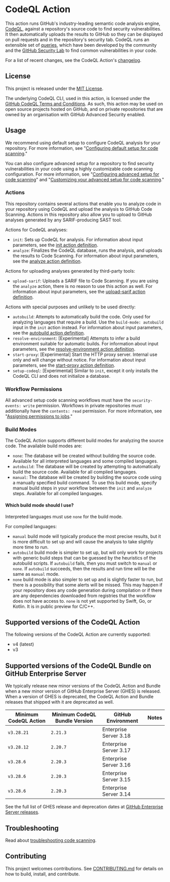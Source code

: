 # CodeQL Action

This action runs GitHub's industry-leading semantic code analysis engine, [CodeQL](https://codeql.github.com/), against a repository's source code to find security vulnerabilities. It then automatically uploads the results to GitHub so they can be displayed on pull requests and in the repository's security tab. CodeQL runs an extensible set of [queries](https://github.com/github/codeql), which have been developed by the community and the [GitHub Security Lab](https://securitylab.github.com/) to find common vulnerabilities in your code.

For a list of recent changes, see the CodeQL Action's [changelog](CHANGELOG.md).

## License

This project is released under the [MIT License](LICENSE).

The underlying CodeQL CLI, used in this action, is licensed under the [GitHub CodeQL Terms and Conditions](https://securitylab.github.com/tools/codeql/license). As such, this action may be used on open source projects hosted on GitHub, and on private repositories that are owned by an organisation with GitHub Advanced Security enabled.

## Usage

We recommend using default setup to configure CodeQL analysis for your repository. For more information, see "[Configuring default setup for code scanning](https://docs.github.com/en/code-security/code-scanning/enabling-code-scanning/configuring-default-setup-for-code-scanning)."

You can also configure advanced setup for a repository to find security vulnerabilities in your code using a highly customizable code scanning configuration. For more information, see "[Configuring advanced setup for code scanning](https://docs.github.com/en/code-security/code-scanning/creating-an-advanced-setup-for-code-scanning/configuring-advanced-setup-for-code-scanning)" and "[Customizing your advanced setup for code scanning](https://docs.github.com/en/code-security/code-scanning/creating-an-advanced-setup-for-code-scanning/customizing-your-advanced-setup-for-code-scanning)."

### Actions

This repository contains several actions that enable you to analyze code in your repository using CodeQL and upload the analysis to GitHub Code Scanning. Actions in this repository also allow you to upload to GitHub analyses generated by any SARIF-producing SAST tool.

Actions for CodeQL analyses:

- `init`: Sets up CodeQL for analysis. For information about input parameters, see the [init action definition](https://github.com/github/codeql-action/blob/main/init/action.yml).
- `analyze`: Finalizes the CodeQL database, runs the analysis, and uploads the results to Code Scanning. For information about input parameters, see the [analyze action definition](https://github.com/github/codeql-action/blob/main/analyze/action.yml).

Actions for uploading analyses generated by third-party tools:

- `upload-sarif`: Uploads a SARIF file to Code Scanning. If you are using the `analyze` action, there is no reason to use this action as well. For information about input parameters, see the [upload-sarif action definition](https://github.com/github/codeql-action/blob/main/upload-sarif/action.yml).

Actions with special purposes and unlikely to be used directly:

- `autobuild`: Attempts to automatically build the code. Only used for analyzing languages that require a build. Use the `build-mode: autobuild` input in the `init` action instead. For information about input parameters, see the [autobuild action definition](https://github.com/github/codeql-action/blob/main/autobuild/action.yml).
- `resolve-environment`: [Experimental] Attempts to infer a build environment suitable for automatic builds. For information about input parameters, see the [resolve-environment action definition](https://github.com/github/codeql-action/blob/main/resolve-environment/action.yml).
- `start-proxy`: [Experimental] Start the HTTP proxy server. Internal use only and will change without notice. For information about input parameters, see the [start-proxy action definition](https://github.com/github/codeql-action/blob/main/start-proxy/action.yml).
- `setup-codeql`: [Experimental] Similar to `init`, except it only installs the CodeQL CLI and does not initialize a database.

### Workflow Permissions

All advanced setup code scanning workflows must have the `security-events: write` permission. Workflows in private repositories must additionally have the `contents: read` permission. For more information, see "[Assigning permissions to jobs](https://docs.github.com/en/actions/using-jobs/assigning-permissions-to-jobs)."

### Build Modes

The CodeQL Action supports different build modes for analyzing the source code. The available build modes are:

- `none`: The database will be created without building the source code. Available for all interpreted languages and some compiled languages.
- `autobuild`: The database will be created by attempting to automatically build the source code. Available for all compiled languages.
- `manual`: The database will be created by building the source code using a manually specified build command. To use this build mode, specify manual build steps in your workflow between the `init` and `analyze` steps. Available for all compiled languages.

#### Which build mode should I use?

Interpreted languages must use `none` for the build mode.

For compiled languages:

- `manual` build mode will typically produce the most precise results, but it is more difficult to set up and will cause the analysis to take slightly more time to run.
- `autobuild` build mode is simpler to set up, but will only work for projects with generic build steps that can be guessed by the heuristics of the autobuild scripts. If `autobuild` fails, then you must switch to `manual` or `none`. If `autobuild` succeeds, then the results and run time will be the same as `manual` mode.
- `none` build mode is also simpler to set up and is slightly faster to run, but there is a possibility that some alerts will be missed. This may happen if your repository does any code generation during compilation or if there are any dependencies downloaded from registries that the workflow does not have access to. `none` is not yet supported by Swift, Go, or Kotlin. It is in public preview for C/C++.


## Supported versions of the CodeQL Action

The following versions of the CodeQL Action are currently supported:

- v4 (latest)
- v3

## Supported versions of the CodeQL Bundle on GitHub Enterprise Server

We typically release new minor versions of the CodeQL Action and Bundle when a new minor version of GitHub Enterprise Server (GHES) is released. When a version of GHES is deprecated, the CodeQL Action and Bundle releases that shipped with it are deprecated as well.

| Minimum CodeQL Action | Minimum CodeQL Bundle Version | GitHub Environment | Notes |
|-----------------------|-------------------------------|--------------------|-------|
| `v3.28.21`  | `2.21.3` | Enterprise Server 3.18 | |
| `v3.28.12`  | `2.20.7` | Enterprise Server 3.17 | |
| `v3.28.6`  | `2.20.3` | Enterprise Server 3.16 | |
| `v3.28.6`  | `2.20.3` | Enterprise Server 3.15 | |
| `v3.28.6` | `2.20.3` | Enterprise Server 3.14 | |

See the full list of GHES release and deprecation dates at [GitHub Enterprise Server releases](https://docs.github.com/en/enterprise-server/admin/all-releases#releases-of-github-enterprise-server).

## Troubleshooting

Read about [troubleshooting code scanning](https://docs.github.com/en/code-security/code-scanning/troubleshooting-code-scanning).

## Contributing

This project welcomes contributions. See [CONTRIBUTING.md](CONTRIBUTING.md) for details on how to build, install, and contribute.
